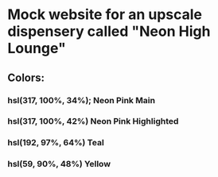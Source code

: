 # Mock website for an upscale dispensery called "Neon High Lounge"

## Colors:
### hsl(317, 100%, 34%); Neon Pink Main
### hsl(317, 100%, 42%) Neon Pink Highlighted
### hsl(192, 97%, 64%) Teal
### hsl(59, 90%, 48%) Yellow
